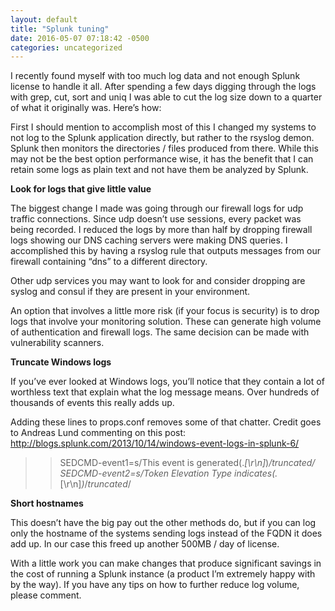 ```yaml
---
layout: default
title: "Splunk tuning"
date: 2016-05-07 07:18:42 -0500
categories: uncategorized
---
```


I recently found myself with too much log data and not enough Splunk license to handle it all. After spending a few days digging through the logs with grep, cut, sort and uniq I was able to cut the log size down to a quarter of what it originally was. Here’s how:

First I should mention to accomplish most of this I changed my systems to not log to the Splunk application directly, but rather to the rsyslog demon. Splunk then monitors the directories / files produced from there. While this may not be the best option performance wise, it has the benefit that I can retain some logs as plain text and not have them be analyzed by Splunk.

**Look for logs that give little value**

The biggest change I made was going through our firewall logs for udp traffic connections. Since udp doesn’t use sessions, every packet was being recorded. I reduced the logs by more than half by dropping firewall logs showing our DNS caching servers were making DNS queries. I accomplished this by having a rsyslog rule that outputs messages from our firewall containing “dns” to a different directory.

Other udp services you may want to look for and consider dropping are syslog and consul if they are present in your environment.

An option that involves a little more risk (if your focus is security) is to drop logs that involve your monitoring solution. These can generate high volume of authentication and firewall logs. The same decision can be made with vulnerability scanners.

**Truncate Windows logs**

If you’ve ever looked at Windows logs, you’ll notice that they contain a lot of worthless text that explain what the log message means. Over hundreds of thousands of events this really adds up.

Adding these lines to props.conf removes some of that chatter. Credit goes to Andreas Lund commenting on this post: http://blogs.splunk.com/2013/10/14/windows-event-logs-in-splunk-6/

>>SEDCMD-event1=s/This event is generated(.*[\r\n]*)*/_truncated_/
>SEDCMD-event2=s/Token Elevation Type indicates(.*[\r\n]*)*/_truncated_/

**Short hostnames**

This doesn’t have the big pay out the other methods do, but if you can log only the hostname of the systems sending logs instead of the FQDN it does add up. In our case this freed up another 500MB / day of license.

With a little work you can make changes that produce significant savings in the cost of running a Splunk instance (a product I’m extremely happy with by the way). If you have any tips on how to further reduce log volume, please comment.
